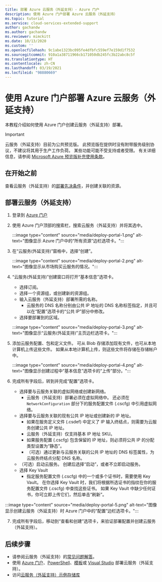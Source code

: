 ```yaml
---
title: 部署 Azure 云服务（外延支持）- Azure 门户
description: 使用 Azure 门户部署 Azure 云服务（外延支持）
ms.topic: tutorial
ms.service: cloud-services-extended-support
author: gachandw
ms.author: gachandw
ms.reviewer: mimckitt
ms.date: 10/13/2020
ms.custom: ''
ms.openlocfilehash: 9c1abe1323bc095fe4dfbfc559ef7e159d1f7532
ms.sourcegitcommit: 910a1a38711966cb171050db245fc3b22abc8c5f
ms.translationtype: HT
ms.contentlocale: zh-CN
ms.lasthandoff: 03/19/2021
ms.locfileid: "98880669"
---
```

# <a name="deploy-a-azure-cloud-services-extended-support-using-the-azure-portal"></a>使用 Azure 门户部署 Azure 云服务（外延支持）
本教程介绍如何使用 Azure 门户创建云服务（外延支持）部署。 

> [!IMPORTANT]
> 云服务（外延支持）目前为公共预览版。
> 此预览版在提供时没有附带服务级别协议，不建议将其用于生产工作负荷。 某些功能可能不受支持或者受限。 有关详细信息，请参阅 [Microsoft Azure 预览版补充使用条款](https://azure.microsoft.com/support/legal/preview-supplemental-terms/)。

## <a name="before-you-begin"></a>在开始之前

查看云服务（外延支持）的[部署先决条件](deploy-prerequisite.md)，并创建关联的资源。 

## <a name="deploy-a-cloud-services-extended-support"></a>部署云服务（外延支持） 
1. 登录到 [Azure 门户](https://portal.azure.com)

2.  使用 Azure 门户顶部的搜索栏，搜索云服务（外延支持）并将其选中。

    :::image type="content" source="media/deploy-portal-1.png" alt-text="图像显示 Azure 门户中的“所有资源”边栏选项卡。":::
 
3.  在“云服务(外延支持)”窗格中，选择“创建”。 

    :::image type="content" source="media/deploy-portal-2.png" alt-text="图像显示从市场购买云服务的情况。":::

4. “云服务(外延支持)”创建窗口将打开“基本信息”选项卡。 
    - 选择订阅。
    - 选择一个资源组，或创建新的资源组。
    - 输入云服务（外延支持）部署所需的名称。
        - 云服务的 DNS 名称分别由公共 IP 地址的 DNS 名称标签指定，并且可以在“配置”选项卡的“公共 IP”部分中修改。
    -  选择要部署到的区域。

    :::image type="content" source="media/deploy-portal-3.png" alt-text="图像显示“云服务(外延支持)”主页边栏选项卡。":::

5. 添加云服务配置、包和定义文件。 可从 Blob 存储添加现有文件，也可从本地计算机上传这些文件。 如果从本地计算机上传，则这些文件将存储在存储帐户中。 

    :::image type="content" source="media/deploy-portal-4.png" alt-text="图像显示创建过程中“基本信息”选项卡的“上传”部分。":::

6. 完成所有字段后，转到并完成“配置”选项卡。 
    - 选择要与云服务关联的虚拟网络或创建新网络。 
        - 云服务（外延支持）部署必须在虚拟网络中。 还必须在 `NetworkConfiguration` 部分下的服务配置文件 (.cscfg) 中引用虚拟网络。
    - 选择要与云服务关联的现有公共 IP 地址或创建新的 IP 地址。
        - 如果在服务定义文件 (.csdef) 中定义了 IP 输入终结点，则需要为云服务创建公共 IP 地址。 
        - 云服务（外延支持）仅支持基本 IP 地址 SKU。
        - 如果服务配置 (.cscfg) 包含保留的 IP 地址，则必须将公共 IP 的分配类型设置为“静态”。 
        - （可选）通过更新与云服务关联的公共 IP 地址的 DNS 标签属性，为云服务终结点分配 DNS 名称。  
    - （可选）启动云服务。 创建后选择“启动”，或者不立即启动服务。
    - 选择 Key Vault 
        - 指定服务配置文件 (.cscfg) 中的一个或多个证书时，需要使用 Key Vault。 在你选择 Key Vault 时，我们将根据所选证书的指纹在你的服务配置文件 (.cscfg) 中查找这些证书。 如果 Key Vault 中缺少任何证书，你可立即上传它们，然后单击“刷新”。   

 :::image type="content" source="media/deploy-portal-5.png" alt-text="图像显示创建云服务（外延支持）时 Azure 门户中的“配置”边栏选项卡。":::

7. 完成所有字段后，移动到“查看和创建”选项卡，来验证部署配置并创建云服务（外延支持）。

## <a name="next-steps"></a>后续步骤 
- 请参阅云服务（外延支持）的[常见问题解答](faq.md)。
- 使用 [Azure 门户](deploy-portal.md)、[PowerShell](deploy-powershell.md)、[模板](deploy-template.md)或 [Visual Studio](deploy-visual-studio.md) 部署云服务（外延支持）。
- 访问[云服务（外延支持）示例存储库](https://github.com/Azure-Samples/cloud-services-extended-support)